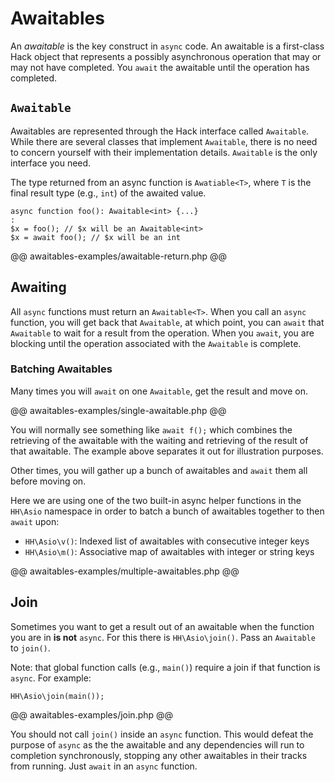 # Awaitables

An *awaitable* is the key construct in `async` code. An awaitable is a first-class Hack object that represents a possibly asynchronous operation that may or may not have completed. You `await` the awaitable until the operation has completed. 

## `Awaitable`

Awaitables are represented through the Hack interface called `Awaitable`. While there are several classes that implement `Awaitable`, there is no need to concern yourself with their implementation details. `Awaitable` is the only interface you need. 

The type returned from an async function is `Awatiable<T>`, where `T` is the final result type (e.g., `int`) of the awaited value.

```
async function foo(): Awaitable<int> {...}
:
$x = foo(); // $x will be an Awaitable<int>
$x = await foo(); // $x will be an int
```

@@ awaitables-examples/awaitable-return.php @@

## Awaiting

All `async` functions must return an `Awaitable<T>`. When you call an `async` function, you will get back that `Awaitable`, at which point, you can `await` that `Awaitable` to wait for a result from the operation. When you `await`, you are blocking until the operation associated with the `Awaitable` is complete.

### Batching Awaitables

Many times you will `await` on one `Awaitable`, get the result and move on. 

@@ awaitables-examples/single-awaitable.php @@

You will normally see something like `await f();` which combines the retrieving of the awaitable with the waiting and retrieving of the result of that awaitable. The example above separates it out for illustration purposes.

Other times, you will gather up a bunch of awaitables and `await` them all before moving on.

Here we are using one of the two built-in async helper functions in the `HH\Asio` namespace in order to batch a bunch of awaitables together to then `await` upon:

* `HH\Asio\v()`: Indexed list of awaitables with consecutive integer keys
* `HH\Asio\m()`: Associative map of awaitables with integer or string keys

@@ awaitables-examples/multiple-awaitables.php @@

## Join

Sometimes you want to get a result out of an awaitable when the function you are in **is not** `async`. For this there is `HH\Asio\join()`. Pass an `Awaitable` to `join()`.

Note: that global function calls (e.g., `main()`) require a join if that function is `async`. For example:

```
HH\Asio\join(main());
```

@@ awaitables-examples/join.php @@

You should not call `join()` inside an `async` function. This would defeat the purpose of `async` as the the awaitable and any dependencies will run to completion synchronously, stopping any other awaitables in their tracks from running. Just `await` in an `async` function.
